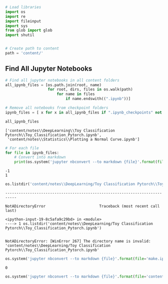 ```python
# Load libraries
import os
import re
import fileinput
import sys
from glob import glob
import shutil


# Create path to content
path = 'content/'
```

## Find All Jupyter Notebooks


```python
# Find all jupyter notebooks in all content folders
all_ipynb_files = [os.path.join(root, name)
                   for root, dirs, files in os.walk(path)
                       for name in files
                           if name.endswith((".ipynb"))]

# Remove all notebooks from checkpoint folders
ipynb_files = [ x for x in all_ipynb_files if ".ipynb_checkpoints" not in x ]
```


```python
all_ipynb_files
```




    ['content/notes\\DeepLearning\\Toy Classification Pytorch\\Toy_Classification_Pytorch.ipynb',
     'content/notes\\Statistics\\Plotting a Normal Curve.ipynb']




```python
# For each file
for file in ipynb_files:
    # Convert into markdown
    print(os.system('jupyter nbconvert --to markdown {file}'.format(file=file)))
```

    -1
    1
    


```python
os.listdir('content/notes\\DeepLearning/Toy Classification Pytorch\\Toy_Classification_Pytorch.ipynb')
```


    ---------------------------------------------------------------------------

    NotADirectoryError                        Traceback (most recent call last)

    <ipython-input-19-8c5afa9c29bd> in <module>
    ----> 1 os.listdir('content/notes\\DeepLearning/Toy Classification Pytorch\\Toy_Classification_Pytorch.ipynb')
    

    NotADirectoryError: [WinError 267] The directory name is invalid: 'content/notes\\DeepLearning/Toy Classification Pytorch\\Toy_Classification_Pytorch.ipynb'



```python
os.system('jupyter nbconvert --to markdown {file}'.format(file='make.ipynb'))
```




    0




```python
os.system('jupyter nbconvert --to markdown {file}'.format(file='content/notes\\Statistics\\Plotting a Normal Curve.ipynb'))
```


```python

```
